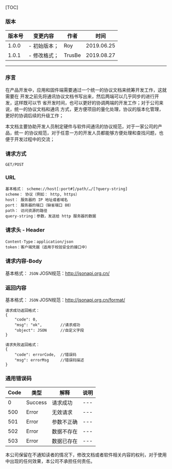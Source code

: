 [TOC]

### 版本

| 版本号 | 变更内容 | 作者 | 时间 |
| --- | --- | --- | --- |
| 1.0.0 | - 初始版本； | Roy | 2019.06.25 |
| 1.0.1 | - 修改格式； | TrusBe | 2019.08.27 |

---

### 序言

在产品开发中，应用和固件端需要通过一个统一的协议文档来统筹开发工作，这就需要在 开发之前先将通讯协议文档书写出来，然后两端可以几乎同步的进行开发，这样既可以节 省开发时间，也可以更好的协调两端的开发工作；对于公司来说，统一的协议文档和通讯 方式，更方便项目的量化处理，协议的版本化管理，更好的协调后续的升级工作；

本文档主要协助开发人员制定硬件与软件间通讯的协议规范，对于一家公司的产品，统一 的协议规范，对于任意一方的开发人员都能够方便处理和查找问题，也便于开发过程中的交流；


### 请求方式
```
GET/POST
```


### URL

```
基本格式： scheme://host[:port#]/path/…/[?query-string]
scheme： 协议（例如： http, https）
host： 服务器的 IP 地址或者域名
port： 服务器的端口（缺省端口 80）
path： 访问资源的路径
query-string：参数，发送给 http 服务器的数据
```


### 请求头 - Header
```
Content-Type：application/json
token：客户端凭据（适用于校验安全的接口中）
```

### 请求内容-Body

基本格式： `JSON`
JOSN规范：http://jsonapi.org.cn/


### 返回内容
基本格式： `JSON`
JOSN规范：http://jsonapi.org.cn/format/

```
请求成功返回格式：
{
    "code": 0,
    "msg": "ok",        //请求成功
    "object": JSON      //自定义字段
}

请求失败返回格式：
{
    "code": errorCode,  //错误码
    "msg": errorMsg     //错误码描述
}
```


### 通用错误码
| Code | 类型 | 解释 | 说明 |
| --- | --- | --- | --- |
| 0 | Success | 请求成功 | --- |
| 500 | Error | 无效请求 | --- |
| 501 | Error | 参数不正确 | --- |
| 502 | Error | 数据不存在 | --- |
| 503 | Error | 数据已存在 | --- |


本公司保留在不通知读者的情况下，修改文档或者软件相关内容的权利，对于使用中出现的任何效果，本公司不承担任何责任。
